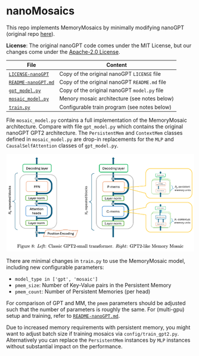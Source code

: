 # nanoMosaics

This repo implements MemoryMosaics by minimally modifying nanoGPT
(original repo [here](https://github.com/karpathy/nanoGPT)).

**License**: The original nanoGPT code comes under the MIT License, but our changes come under the [Apache-2.0 License](../LICENSE.txt).


| File | Content |
| ---- | ------- |
| [`LICENSE-nanoGPT`](LICENSE-nanoGPT) | Copy of the original nanoGPT `LICENSE` file |
| [`README-nanoGPT.md`](README-nanoGPT.md) | Copy of the original nanoGPT `README.md` file |
| [`gpt_model.py`](gpt_model.py) | Copy of the original nanoGPT `model.py` file |
| [`mosaic_model.py`](mosaic_model.py) | Menory mosaic architecture (see notes below) |
| [`train.py`](train.py) | Configurable train program (see notes below) |


File `mosaic_model.py` contains a full implementation of the MemoryMosaic architecture.
Compare with file `gpt_model.py` which contains the original nanoGPT GPT2 architecture.
The `PersistentMem` and `ContextMem` classes defined in `mosaic_model.py`
are drop-in replacements for the `MLP` and `CausalSelfAttention` classes
of `gpt_model.py`.

![gpt_vs_mosaic](assets/gpt_vs_mosaic.png)

There are minimal changes in `train.py` to use the MemoryMosaic model,
including new configurable parameters:
- `model_type in ['gpt', 'mosaic']`
- `pmem_size`: Number of Key-Value pairs in the Persistent Memory
- `pmem_count`: Number of Persistent Memories (per head)

For comparison of GPT and MM, the `pmem` parameters should be adjusted
such that the number of parameters is roughly the same. For
(multi-gpu) setup and training, refer to [`README-nanoGPT.md`](README-nanoGPT.md).

Due to increased memory requirements with persistent memory,
you might want to adjust batch size if training mosaics via
`config/train_gpt2.py`. Alternatively you can replace the `PersistentMem`
instances by `MLP` instances without substantial impact on
the performance.


